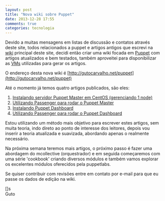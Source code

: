 ```yaml
---
layout: post
title: "Nova wiki sobre Puppet"
date: 2013-12-28 17:55
comments: true
categories: tecnologia
---
```


Devido a muitas mensagens em listas de discussão e contatos através deste  site, todos relacionados a puppet e artigos antigos que escrevi na [wiki](http://gutocarvalho.net/dokuwiki) principal deste site, decidi então criar uma wiki focada em [Puppet](http://www.puppetlabs.com) com artigos atualizados e bem testados, também aproveitei para disponibilizar as [VMs](http://gutocarvalho.net/vms/) utilizadas para gerar os artigos.

O endereço desta nova wiki é [http://gutocarvalho.net/puppet](http://gutocarvalho.net/puppet)

Até o momento já temos quatro artigos publicados, são eles:

1. [Instalando servidor Puppet Master em CentOS (gerenciando 1 node)](http://gutocarvalho.net/puppet/doku.php?id=instalando:centos)
2. [Utilizando Passenger para rodar o Puppet Master](http://gutocarvalho.net/puppet/doku.php?id=instalando:centos_passenger)
3. [Instalando Puppet Dashboard](http://gutocarvalho.net/puppet/doku.php?id=instalando:centos_dashboard)
4. [Utilizando Passenger para rodar o Puppet Dashboard](http://gutocarvalho.net/puppet/doku.php?id=instalando:centos_dashboard_passenger)

Estou utilizando um método mais objetivo para escrever estes artigos, sem muita teoria, indo direto ao ponto de interesse dos leitores, depois vou inserir a teoria atualizada e suavizada, abordando apenas o realmente necessário.

Na próxima semana teremos mais artigos, o próximo passo é fazer uma abordagem do mcollective (orquestrador) e em seguida começaremos com uma série 'cookbook' criando diversos módulos e também vamos explorar os excelentes módulos oferecidos pela puppetlabs.

Se quiser contribuir com revisões entre em contato por e-mail para que eu passe os dados de edição na wiki.

[]s<br>
Guto
